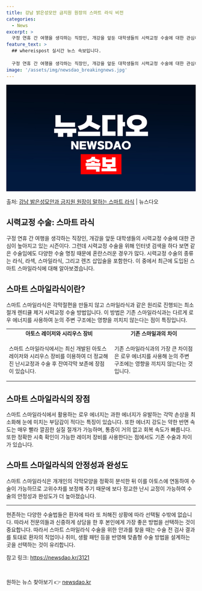 ```yaml
---
title: 강남 밝은성모안 금지원 원장의 스마트 라식 비전
categories:
  - News
excerpt: >
  구정 연휴 간 여행을 생각하는 직장인, 개강을 앞둔 대학생들의 시력교정 수술에 대한 관심이 높아지고 있는 시…
feature_text: >
  ## whereispost 실시간 뉴스 속보입니다.

  구정 연휴 간 여행을 생각하는 직장인, 개강을 앞둔 대학생들의 시력교정 수술에 대한 관심이 높아지고 있는 시…
image: '/assets/img/newsdao_breakingnews.jpg'
---
```


![뉴스다오 속보](/assets/img/newsdao_breakingnews.jpg)

<p>출처: <a href="https://newsdao.kr/3121" rel="dofollow">강남 밝은성모안과 금지원 원장이 말하는 스마트 라식</a> | 뉴스다오</p>

<h2 data-ke-size="size26">시력교정 수술: 스마트 라식</h2>
<p data-ke-size="size16">구정 연휴 간 여행을 생각하는 직장인, 개강을 앞둔 대학생들의 시력교정 수술에 대한 관심이 높아지고 있는 시즌이다. 그런데 시력교정 수술을 위해 인터넷 검색을 하다 보면 같은 수술임에도 다양한 수술 명칭 때문에 혼란스러운 경우가 많다. 시력교정 수술의 종류는 라식, 라섹, 스마일라식, 그리고 렌즈 삽입술을 포함한다. 이 중에서 최근에 도입된 스마트 스마일라식에 대해 알아보겠습니다.</p>

<h2 data-ke-size="size23">스마트 스마일라식이란?</h2>
<p data-ke-size="size16">스마트 스마일라식은 각막절편을 만들지 않고 스마일라식과 같은 원리로 진행되는 최소 절개 렌티큘 제거 시력교정 수술 방법입니다. 이 방법은 기존 스마일라식과는 다르게 로우 에너지를 사용하여 눈의 주변 구조에는 영향을 끼치지 않는다는 점이 특징입니다.</p>

<table>
    <tr>
        <td style="text-align: center; height: 17px;"><b>아토스 레이저와 시리우스 장비</b></td>
        <td style="text-align: center; height: 17px;"><b>기존 스마일과의 차이</b></td>
    </tr>
    <tr>
        <td>
            <p>스마트 스마일라식에서는 최신 개발된 아토스 레이저와 시리우스 장비를 이용하여 더 정교해진 난시교정과 수술 후 잔여각막 보존에 장점이 있습니다.</p>
        </td>
        <td>
            <p>기존 스마일라식과의 가장 큰 차이점은 로우 에너지를 사용해 눈의 주변 구조에는 영향을 끼치지 않는다는 것입니다.</p>
        </td>
    </tr>
</table>

<h2 data-ke-size="size23">스마트 스마일라식의 장점</h2>
<p data-ke-size="size16">스마트 스마일라식에서 활용하는 로우 에너지는 과한 에너지가 유발하는 각막 손상을 최소화해 눈에 미치는 부담감이 적다는 특징이 있습니다. 또한 에너지 강도는 약한 반면 속도는 매우 빨라 깔끔한 실질 절개가 가능하며, 통증이 거의 없고 회복 속도가 빠릅니다. 또한 정확한 시축 확인이 가능한 레이저 장비를 사용한다는 점에서도 기존 수술과 차이가 있습니다.</p>

<h2 data-ke-size="size23">스마트 스마일라식의 안정성과 완성도</h2>
<p data-ke-size="size16">스마트 스마일라식은 개개인의 각막모양을 정확히 분석한 뒤 이를 아토스에 연동하여 수술이 가능하므로 고위수차를 보정해 주기 때문에 보다 정교한 난시 교정이 가능하여 수술의 안정성과 완성도가 더 높아졌습니다.</p>

<hr>

<p data-ke-size="size16">현존하는 다양한 수술법들은 환자에 따라 또 처해진 상황에 따라 선택될 수밖에 없습니다. 따라서 전문의들과 신중하게 상담을 한 후 본인에게 가장 좋은 방법을 선택하는 것이 중요합니다. 따라서 스마트 스마일라식 수술을 위한 안과를 찾을 때는 수술 전 검사 결과를 토대로 환자의 직업이나 취미, 생활 패턴 등을 반영해 맞춤형 수술 방법을 설계하는 곳을 선택하는 것이 유리합니다.</p>

<p data-ke-size="size16">참고 링크: <a href="https://newsdao.kr/3121">https://newsdao.kr/3121</a></p>
<p data-ke-size="size16">&nbsp;</p> 

원하는 뉴스 찾아보기 👉 <a href="https://newsdao.kr" rel="dofollow">newsdao.kr</a>


